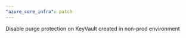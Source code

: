 ```yaml
---
"azure_core_infra": patch
---
```


Disable purge protection on KeyVault created in non-prod environment
